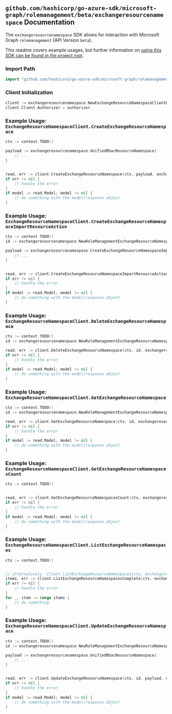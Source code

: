 
## `github.com/hashicorp/go-azure-sdk/microsoft-graph/rolemanagement/beta/exchangeresourcenamespace` Documentation

The `exchangeresourcenamespace` SDK allows for interaction with Microsoft Graph `rolemanagement` (API Version `beta`).

This readme covers example usages, but further information on [using this SDK can be found in the project root](https://github.com/hashicorp/go-azure-sdk/tree/main/docs).

### Import Path

```go
import "github.com/hashicorp/go-azure-sdk/microsoft-graph/rolemanagement/beta/exchangeresourcenamespace"
```


### Client Initialization

```go
client := exchangeresourcenamespace.NewExchangeResourceNamespaceClientWithBaseURI("https://graph.microsoft.com")
client.Client.Authorizer = authorizer
```


### Example Usage: `ExchangeResourceNamespaceClient.CreateExchangeResourceNamespace`

```go
ctx := context.TODO()

payload := exchangeresourcenamespace.UnifiedRbacResourceNamespace{
	// ...
}


read, err := client.CreateExchangeResourceNamespace(ctx, payload, exchangeresourcenamespace.DefaultCreateExchangeResourceNamespaceOperationOptions())
if err != nil {
	// handle the error
}
if model := read.Model; model != nil {
	// do something with the model/response object
}
```


### Example Usage: `ExchangeResourceNamespaceClient.CreateExchangeResourceNamespaceImportResourceAction`

```go
ctx := context.TODO()
id := exchangeresourcenamespace.NewRoleManagementExchangeResourceNamespaceID("unifiedRbacResourceNamespaceId")

payload := exchangeresourcenamespace.CreateExchangeResourceNamespaceImportResourceActionRequest{
	// ...
}


read, err := client.CreateExchangeResourceNamespaceImportResourceAction(ctx, id, payload, exchangeresourcenamespace.DefaultCreateExchangeResourceNamespaceImportResourceActionOperationOptions())
if err != nil {
	// handle the error
}
if model := read.Model; model != nil {
	// do something with the model/response object
}
```


### Example Usage: `ExchangeResourceNamespaceClient.DeleteExchangeResourceNamespace`

```go
ctx := context.TODO()
id := exchangeresourcenamespace.NewRoleManagementExchangeResourceNamespaceID("unifiedRbacResourceNamespaceId")

read, err := client.DeleteExchangeResourceNamespace(ctx, id, exchangeresourcenamespace.DefaultDeleteExchangeResourceNamespaceOperationOptions())
if err != nil {
	// handle the error
}
if model := read.Model; model != nil {
	// do something with the model/response object
}
```


### Example Usage: `ExchangeResourceNamespaceClient.GetExchangeResourceNamespace`

```go
ctx := context.TODO()
id := exchangeresourcenamespace.NewRoleManagementExchangeResourceNamespaceID("unifiedRbacResourceNamespaceId")

read, err := client.GetExchangeResourceNamespace(ctx, id, exchangeresourcenamespace.DefaultGetExchangeResourceNamespaceOperationOptions())
if err != nil {
	// handle the error
}
if model := read.Model; model != nil {
	// do something with the model/response object
}
```


### Example Usage: `ExchangeResourceNamespaceClient.GetExchangeResourceNamespacesCount`

```go
ctx := context.TODO()


read, err := client.GetExchangeResourceNamespacesCount(ctx, exchangeresourcenamespace.DefaultGetExchangeResourceNamespacesCountOperationOptions())
if err != nil {
	// handle the error
}
if model := read.Model; model != nil {
	// do something with the model/response object
}
```


### Example Usage: `ExchangeResourceNamespaceClient.ListExchangeResourceNamespaces`

```go
ctx := context.TODO()


// alternatively `client.ListExchangeResourceNamespaces(ctx, exchangeresourcenamespace.DefaultListExchangeResourceNamespacesOperationOptions())` can be used to do batched pagination
items, err := client.ListExchangeResourceNamespacesComplete(ctx, exchangeresourcenamespace.DefaultListExchangeResourceNamespacesOperationOptions())
if err != nil {
	// handle the error
}
for _, item := range items {
	// do something
}
```


### Example Usage: `ExchangeResourceNamespaceClient.UpdateExchangeResourceNamespace`

```go
ctx := context.TODO()
id := exchangeresourcenamespace.NewRoleManagementExchangeResourceNamespaceID("unifiedRbacResourceNamespaceId")

payload := exchangeresourcenamespace.UnifiedRbacResourceNamespace{
	// ...
}


read, err := client.UpdateExchangeResourceNamespace(ctx, id, payload, exchangeresourcenamespace.DefaultUpdateExchangeResourceNamespaceOperationOptions())
if err != nil {
	// handle the error
}
if model := read.Model; model != nil {
	// do something with the model/response object
}
```

